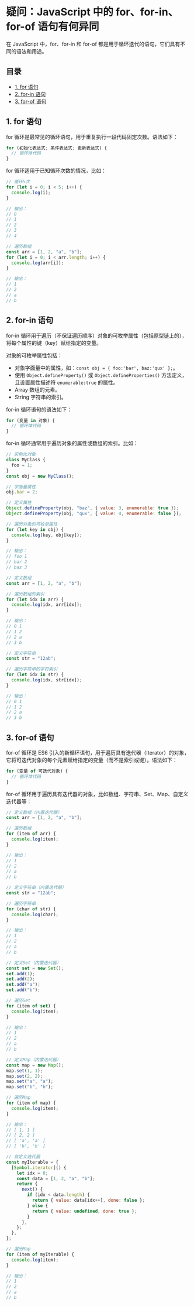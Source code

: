 # 疑问：JavaScript 中的 for、for-in、for-of 语句有何异同<!-- omit in toc -->

在 JavaScript 中，for、for-in 和 for-of 都是用于循环迭代的语句，它们具有不同的语法和用途。

## 目录<!-- omit in toc -->

- [1. for 语句](#1-for-语句)
- [2. for-in 语句](#2-for-in-语句)
- [3. for-of 语句](#3-for-of-语句)

## 1. for 语句

for 循环是最常见的循环语句，用于重复执行一段代码固定次数。语法如下：

```javascript
for (初始化表达式; 条件表达式; 更新表达式) {
  // 循环体代码
}
```

for 循环适用于已知循环次数的情况，比如：

```javascript
// 循环5次
for (let i = 0; i < 5; i++) {
  console.log(i);
}

// 输出：
// 0
// 1
// 2
// 3
// 4
```

```javascript
// 遍历数组
const arr = [1, 2, "a", "b"];
for (let i = 0; i < arr.length; i++) {
  console.log(arr[i]);
}

// 输出：
// 1
// 2
// a
// b
```

## 2. for-in 语句

for-in 循环用于遍历（不保证遍历顺序）对象的可枚举属性（包括原型链上的），将每个属性的键（key）赋给指定的变量。

对象的可枚举属性包括：

- 对象字面量中的属性，如：`const obj = { foo:'bar', baz:'qux' };`。
- 使用 `Object.defineProperty()` 或 `Object.defineProperties()` 方法定义，且设置属性描述符 `enumerable:true` 的属性。
- Array 数组的元素。
- String 字符串的索引。

for-in 循环语句的语法如下：

```javascript
for (变量 in 对象) {
  // 循环体代码
}
```

for-in 循环通常用于遍历对象的属性或数组的索引。比如：

```javascript
// 实例化对象
class MyClass {
  foo = 1;
}
const obj = new MyClass();

// 字面量属性
obj.bar = 2;

// 定义属性
Object.defineProperty(obj, "baz", { value: 3, enumerable: true });
Object.defineProperty(obj, "qux", { value: 4, enumerable: false });

// 遍历对象的可枚举属性
for (let key in obj) {
  console.log(key, obj[key]);
}

// 输出：
// foo 1
// bar 2
// baz 3
```

```javascript
// 定义数组
const arr = [1, 2, "a", "b"];

// 遍历数组的索引
for (let idx in arr) {
  console.log(idx, arr[idx]);
}

// 输出：
// 0 1
// 1 2
// 2 a
// 3 b
```

```javascript
// 定义字符串
const str = "12ab";

// 遍历字符串的字符索引
for (let idx in str) {
  console.log(idx, str[idx]);
}

// 输出：
// 0 1
// 1 2
// 2 a
// 3 b
```

## 3. for-of 语句

for-of 循环是 ES6 引入的新循环语句，用于遍历具有迭代器（Iterator）的对象，它将可迭代对象的每个元素赋给指定的变量（而不是索引或键）。语法如下：

```javascript
for (变量 of 可迭代对象) {
  // 循环体代码
}
```

for-of 循环用于遍历具有迭代器的对象，比如数组、字符串、Set、Map、自定义迭代器等：

```javascript
// 定义数组（内置迭代器）
const arr = [1, 2, "a", "b"];

// 遍历数组
for (item of arr) {
  console.log(item);
}

// 输出：
// 1
// 2
// a
// b
```

```javascript
// 定义字符串（内置迭代器）
const str = "12ab";

// 遍历字符串
for (char of str) {
  console.log(char);
}

// 输出：
// 1
// 2
// a
// b
```

```javascript
// 定义Set（内置迭代器）
const set = new Set();
set.add(1);
set.add(2);
set.add("a");
set.add("b");

// 遍历Set
for (item of set) {
  console.log(item);
}

// 输出：
// 1
// 2
// a
// b
```

```javascript
// 定义Map（内置迭代器）
const map = new Map();
map.set(1, 1);
map.set(2, 2);
map.set("a", "a");
map.set("b", "b");

// 遍历Map
for (item of map) {
  console.log(item);
}

// 输出：
// [ 1, 1 ]
// [ 2, 2 ]
// [ 'a', 'a' ]
// [ 'b', 'b' ]
```

```javascript
// 自定义迭代器
const myIterable = {
  [Symbol.iterator]() {
    let idx = 0;
    const data = [1, 2, "a", "b"];
    return {
      next() {
        if (idx < data.length) {
          return { value: data[idx++], done: false };
        } else {
          return { value: undefined, done: true };
        }
      },
    };
  },
};

// 遍历Map
for (item of myIterable) {
  console.log(item);
}

// 输出：
// 1
// 2
// a
// b
```
